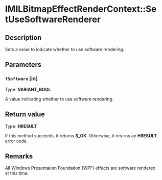 # IMILBitmapEffectRenderContext::SetUseSoftwareRenderer

## Description

Sets a value to indicate whether to use software rendering.

## Parameters

### `fSoftware` [in]

Type: **VARIANT_BOOL**

A value indicating whether to use software rendering.

## Return value

Type: **HRESULT**

If this method succeeds, it returns **S_OK**. Otherwise, it returns an **HRESULT** error code.

## Remarks

All Windows Presentation Foundation (WPF) effects are software rendered at this time.